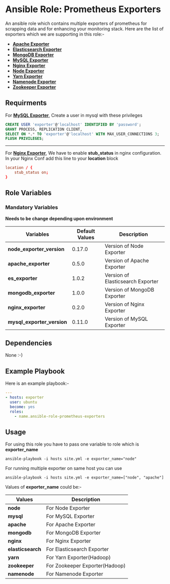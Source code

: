 # Ansible Role: Prometheus Exporters
An ansible role which contains multiple exporters of prometheus for scrapping data and for enhancing your monitoring stack. Here are the list of exporters which we are supporting in this role:-
- **[Apache Exporter](https://github.com/Lusitaniae/apache_exporter)**
- **[Elasticsearch Exporter](https://github.com/justwatchcom/elasticsearch_exporter)**
- **[MongoDB Exporter](https://github.com/dcu/mongodb_exporter)**
- **[MySQL Exporter](https://github.com/prometheus/mysqld_exporter)**
- **[Nginx Exporter](https://github.com/nginxinc/nginx-prometheus-exporter)**
- **[Node Exporter](https://github.com/prometheus/node_exporter)**
- **[Yarn Exporter](https://github.com/visheshks/Third-party-Exporters/raw/master/yarn-prometheus-exporter)**
- **[Namenode Exporter](https://github.com/visheshks/Third-party-Exporters/raw/master/namenode/namenode_exporter)**
- **[Zookeeper Exporter](https://github.com/visheshks/Third-party-Exporters/raw/master/zookeeper_exporter)**

## Requirments
For **[MySQL Exporter](https://github.com/prometheus/mysqld_exporter)**, Create a user in mysql with these privileges
```sql
CREATE USER 'exporter'@'localhost' IDENTIFIED BY 'password';
GRANT PROCESS, REPLICATION CLIENT,
SELECT ON *.* TO 'exporter'@'localhost' WITH MAX_USER_CONNECTIONS 3;
FLUSH PRIVILEGES;
```
---
For **[Nginx Exporter](https://github.com/nginxinc/nginx-prometheus-exporter)**, We have to enable **stub_status** in nginx configuration. In your Nginx Conf add this line to your **location** block
```conf
location / {
    stub_status on;
}
```

## Role Variables
### Mandatory Variables
**Needs to be change depending upon environment**

|**Variables**| **Default Values**| **Description**|
|----------|---------|---------------|
|**node_exporter_version** | 0.17.0 | Version of Node Exporter|
|**apache_exporter** | 0.5.0 | Version of Apache Exporter|
|**es_exporter** | 1.0.2 | Version of Elasticsearch Exporter|
|**mongodb_exporter** | 1.0.0 | Version of MongoDB Exporter|
|**nginx_exporter** | 0.2.0 | Version of Nginx Exporter|
|**mysql_exporter_version** | 0.11.0 | Version of MySQL Exporter|

## Dependencies
None :-)

## Example Playbook
Here is an example playbook:-
```yml
---
- hosts: exporter
  user: ubuntu
  become: yes
  roles:
    - name.ansible-role-prometheus-exporters
```

## Usage
For using this role you have to pass one variable to role which is **exporter_name**
```shell
ansible-playbook -i hosts site.yml -e exporter_name="node"
```
For running multiple exporter on same host you can use
```shell
ansible-playbook -i hosts site.yml -e exporter_name=["node", "apache"]
```

Values of **exporter_name** could be:-

|**Values** | **Description** |
|-----------|----------|
|**node** | For Node Exporter |
|**mysql** | For MySQL Exporter |
|**apache** | For Apache Exporter |
|**mongodb** | For MongoDB Exporter |
|**nginx** | For Nginx Exporter |
|**elasticsearch** | For Elasticsearch Exporter |
|**yarn** | For Yarn Exporter(Hadoop) |
|**zookeeper** | For Zookeeper Exporter(Hadoop) |
|**namenode** | For Namenode Exporter |



